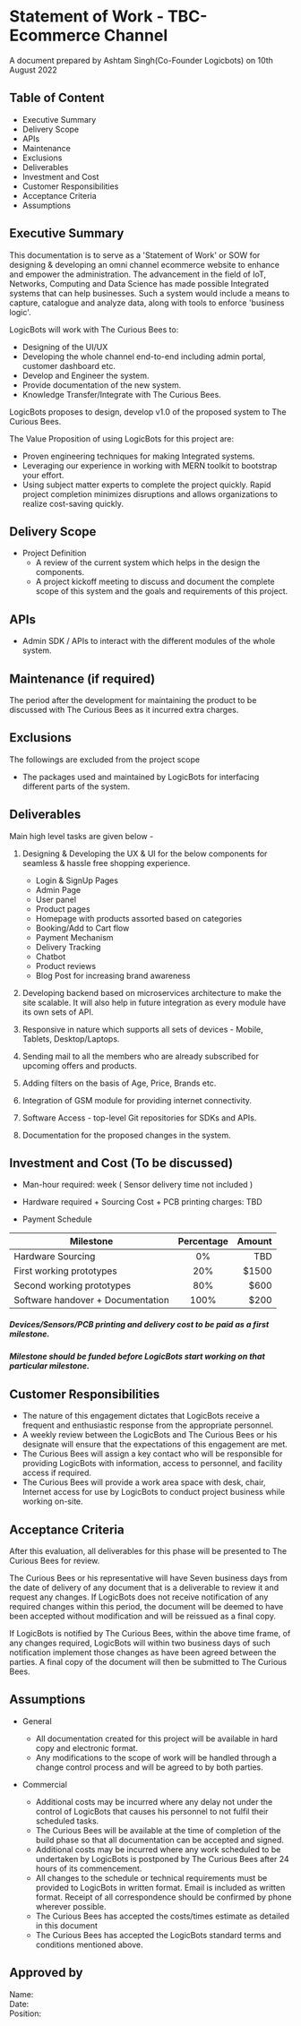 
# Statement of Work - TBC-Ecommerce Channel

A document prepared by 
Ashtam Singh(Co-Founder Logicbots) on 10th August 2022

## Table of Content

* Executive Summary
* Delivery Scope
* APIs
* Maintenance
* Exclusions
* Deliverables
* Investment and Cost
* Customer Responsibilities
* Acceptance Criteria
* Assumptions


## Executive Summary
This documentation is to serve as a 'Statement of Work' or SOW for designing & developing an omni channel ecommerce website to enhance and empower the administration. The advancement in the field of IoT, Networks, Computing and Data Science has made possible Integrated systems that can help businesses. Such a system would include a means to capture, catalogue and analyze data, along with tools to enforce 'business logic'.

LogicBots will work with The Curious Bees to:

* Designing of the UI/UX
* Developing the whole channel end-to-end including admin portal, customer dashboard etc. 
* Develop and Engineer the system.
* Provide documentation of the new system.
* Knowledge Transfer/Integrate with The Curious Bees.

LogicBots proposes to design, develop v1.0 of the proposed system to The Curious Bees.

The Value Proposition of using LogicBots for this project are:
* Proven engineering techniques for making Integrated systems.
* Leveraging our experience in working with MERN toolkit to bootstrap your effort. 
* Using subject matter experts to complete the project quickly. Rapid project completion minimizes disruptions and allows organizations to realize cost-saving quickly.

## Delivery Scope

* Project Definition
    - A review of the current system which helps in the design the components.
    - A project kickoff meeting to discuss and document the complete scope of this system and the goals and requirements of this project.

## APIs

* Admin SDK / APIs to interact with the different modules of the whole system.

## Maintenance (if required)
The period after the development for maintaining the product to be discussed with The Curious Bees as it incurred extra charges.

## Exclusions
The followings are excluded from the project scope
* The packages used and maintained by LogicBots for interfacing different parts of the system.

## Deliverables

Main high level tasks are given below - 

1. Designing & Developing the UX & UI for the below components for seamless & hassle free shopping experience.
    - Login & SignUp Pages
    - Admin Page
    - User panel
    - Product pages
    - Homepage with products assorted based on categories
    - Booking/Add to Cart flow
    - Payment Mechanism
    - Delivery Tracking
    - Chatbot 
    - Product reviews
    - Blog Post for increasing brand awareness

2. Developing backend based on microservices architecture to make the site scalable. It will also help in future integration as every module have its own sets of API.

3. Responsive in nature which supports all sets of devices - Mobile, Tablets, Desktop/Laptops.

4. Sending mail to all the members who are already subscribed for upcoming offers and products.

5. Adding filters on the basis of Age, Price, Brands etc.

6. Integration of GSM module for providing internet connectivity.

7. Software Access - top-level Git repositories for SDKs and APIs.

8. Documentation for the proposed changes in the system.

## Investment and Cost (To be discussed)

* Man-hour required:  week ( Sensor delivery time not included )

* Hardware required + Sourcing Cost + PCB printing charges: TBD

 * Payment Schedule

| Milestone                                                      | Percentage    | Amount | 
| -------------                                                  |:-------------:| -----: |  
| Hardware Sourcing                                              | 0%            | TBD    |
| First working prototypes                                       | 20%           | $1500  |
| Second working prototypes                                      | 80%           | $600   |
| Software handover + Documentation                              | 100%          | $200   |


##### Devices/Sensors/PCB printing and delivery cost to be paid as a first milestone.
##### Milestone should be funded before LogicBots start working on that particular milestone.


## Customer Responsibilities
* The nature of this engagement dictates that LogicBots receive a frequent and enthusiastic response from the appropriate personnel.
* A weekly review between the LogicBots and The Curious Bees or his designate will ensure that the expectations of this engagement are met.
* The Curious Bees will assign a key contact who will be responsible for providing LogicBots with information, access to personnel, and facility access if required.
* The Curious Bees will provide a work area space with desk, chair, Internet access for use by LogicBots to conduct project business while working on-site.

## Acceptance Criteria
After this evaluation, all deliverables for this phase will be presented to The Curious Bees for review.

The Curious Bees or his representative will have Seven business days from the date of delivery of any document that is a deliverable to review it and request any changes. If LogicBots does not receive notification of any required changes within this period, the document will be deemed to have been accepted without modification and will be reissued as a final copy.

If LogicBots is notified by The Curious Bees, within the above time frame, of any changes required, LogicBots will within two business days of such notification implement those changes as have been agreed between the parties.  A final copy of the document will then be submitted to The Curious Bees.

## Assumptions
* General
    * All documentation created for this project will be available in hard copy and electronic format.
    * Any modifications to the scope of work will be handled through a change control process and will be agreed to by both parties.

* Commercial
    * Additional costs may be incurred where any delay not under the control of LogicBots that causes his personnel to not fulfil their scheduled tasks.
    * The Curious Bees will be available at the time of completion of the build phase so that all documentation can be accepted and signed.
    * Additional costs may be incurred where any work scheduled to be undertaken by LogicBots is postponed by The Curious Bees after 24 hours of its commencement.
    * All changes to the schedule or technical requirements must be provided to LogicBots in written format. Email is included as written format. Receipt of all correspondence should be confirmed by phone wherever possible.
    * The Curious Bees has accepted the costs/times estimate as detailed in this document
    * The Curious Bees has accepted the LogicBots standard terms and conditions mentioned above.


## Approved by
Name:   
Date:   
Position: 
